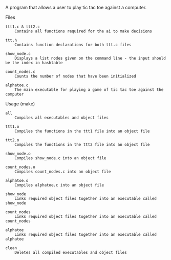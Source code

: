 A program that allows a user to play tic tac toe against a computer.

Files

    ttt1.c & ttt2.c
        Contains all functions required for the ai to make decisions
        
    ttt.h
        Contains function declarations for both ttt.c files
        
    show_node.c
        Displays a list nodes given on the command line - the input should be the index in hashtable
        
    count_nodes.c
        Counts the number of nodes that have been initialized
        
    alphatoe.c
        The main executable for playing a game of tic tac toe against the computer

Usage (make)

    all
        Compiles all executables and object files
        
    ttt1.o
        Compiles the functions in the ttt1 file into an object file
        
    ttt2.o
        Compiles the functions in the ttt2 file into an object file
        
    show_node.o
        Compiles show_node.c into an object file
        
    count_nodes.o
        Compiles count_nodes.c into an object file
        
    alphatoe.o
        Compiles alphatoe.c into an object file
        
    show_node
        Links required object files together into an executable called show_node
        
    count_nodes
        Links required object files together into an executable called count_nodes
        
    alphatoe
        Links required object files together into an executable called alphatoe
        
    clean
        Deletes all compiled executables and object files
